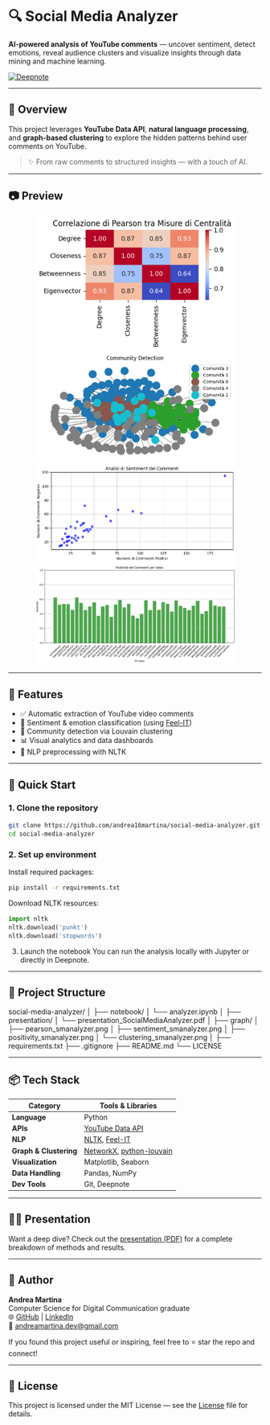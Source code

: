 # 🔍 Social Media Analyzer

**AI-powered analysis of YouTube comments** — uncover sentiment, detect emotions, reveal audience clusters and visualize insights through data mining and machine learning.

[![Deepnote](https://img.shields.io/badge/Open%20in-Deepnote-blue?logo=deepnote&style=flat-square)](https://deepnote.com/workspace/Social-Media-Mining-Project-7ea5d0be-1b39-4e39-aa40-6413790a6c36/project/Social-Media-Analyzer-Project-to-Analyze-Youtube-Channel-1c0129d4-1c28-4a60-b6a1-1e26bf403598/notebook/Project-14b36c05d5ef42a79c6f1ea232d6936a)

---

## 📌 Overview

This project leverages **YouTube Data API**, **natural language processing**, and **graph-based clustering** to explore the hidden patterns behind user comments on YouTube.

> ✨ From raw comments to structured insights — with a touch of AI.

---

## 📷 Preview

<p align="center">
  <img src="social-media-analyzer/graph/pearson_smanalyzer.png" width="400" alt="Pearson Correlation">
  <img src="social-media-analyzer/graph/clustering_smanalyzer.png" width="400" alt="User Clustering">
  <img src="social-media-analyzer/graph/sentiment_smanalyzer.png" width="400" alt="Sentiment Distribution">
  <img src="social-media-analyzer/graph/positivity_smanayzer.png" width="400" alt="Positivity Trend">
</p>

---

## 🧠 Features

- ✅ Automatic extraction of YouTube video comments  
- 🎯 Sentiment & emotion classification (using [Feel-IT](https://github.com/MilaNLProc/feel-it))  
- 🧩 Community detection via Louvain clustering  
- 📊 Visual analytics and data dashboards  
- 💬 NLP preprocessing with NLTK

---

## 🚀 Quick Start

### 1. Clone the repository
```bash
git clone https://github.com/andrea16martina/social-media-analyzer.git
cd social-media-analyzer
```
### 2. Set up environment
Install required packages:
```bash
pip install -r requirements.txt
```
Download NLTK resources:
```python
import nltk
nltk.download('punkt')
nltk.download('stopwords')
```
3. Launch the notebook
You can run the analysis locally with Jupyter or directly in Deepnote.

---

## 📁 Project Structure

social-media-analyzer/
│
├── notebook/
│   └── analyzer.ipynb
│
├── presentation/
│   └── presentation_SocialMediaAnalyzer.pdf
│
├── graph/
│   ├── pearson_smanalyzer.png
│   ├── sentiment_smanalyzer.png
│   ├── positivity_smanalyzer.png
│   └── clustering_smanalyzer.png
│
├── requirements.txt
├── .gitignore
├── README.md
└── LICENSE

---

## 📦 Tech Stack

| Category        | Tools & Libraries                                                                 |
|----------------|-------------------------------------------------------------------------------------|
| **Language**    | Python                                                                             |
| **APIs**        | [YouTube Data API](https://developers.google.com/youtube/v3)                      |
| **NLP**         | [NLTK](https://www.nltk.org/), [Feel-IT](https://github.com/MilaNLProc/feel-it)  |
| **Graph & Clustering** | [NetworkX](https://networkx.org/), [python-louvain](https://github.com/taynaud/python-louvain) |
| **Visualization** | Matplotlib, Seaborn                                                              |
| **Data Handling** | Pandas, NumPy                                                                    |
| **Dev Tools**   | Git, Deepnote                                                                      |

---

## 📄📄 Presentation
Want a deep dive?
Check out the [presentation (PDF)](social-media-analyzer/presentation/presentation_SocialMediaAnalyzer.pdf) for a complete breakdown of methods and results.

---

## 👤 Author

**Andrea Martina**  
Computer Science for Digital Communication graduate  
🌐 [GitHub](https://github.com/andrea16martina) | [LinkedIn](https://linkedin.com/in/andmar-7137a41aa)  
📧 andreamartina.dev@gmail.com

If you found this project useful or inspiring, feel free to ⭐ star the repo and connect!

---

## 📜 License
This project is licensed under the MIT License — see the [License](./LICENSE) file for details.





